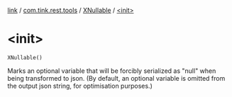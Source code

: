 [link](../../index.md) / [com.tink.rest.tools](../index.md) / [XNullable](index.md) / [&lt;init&gt;](./-init-.md)

# &lt;init&gt;

`XNullable()`

Marks an optional variable that will be forcibly serialized as "null" when being transformed
to json. (By default, an optional variable is omitted from the output json string,
for optimisation purposes.)

